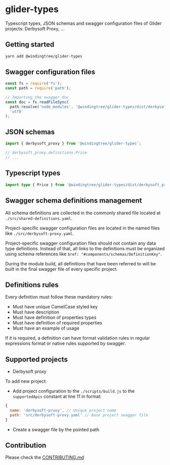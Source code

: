 # glider-types

Typescript types, JSON schemas and swagger configuration files of Glider projects: Derbysoft Proxy, ...

## Getting started

```bash
yarn add @windingtree/glider-types
```

## Swagger configuration files

```javascript
const fs = require('fs');
const path = require('path');

// Importing the swagger doc
const doc = fs.readFileSync(
  path.resolve('node_modules', '@windingtree/glider-types/dist/derbysoft_proxy.yaml'),
  'utf8'
);
```

## JSON schemas

```typescript
import { derbysoft_proxy } from '@windingtree/glider-types';

// derbysoft_proxy.definitions.Price
// ...
```

## Typescript types

```typescript
import type { Price } from '@windingtree/glider-types/dist/derbysoft_proxy';
```

## Swagger schema definitions management

All schema definitions are collected in the commonly shared file located at `./src/shared-definitions.yaml`.

Project-specific swagger configuration files are located in the named files like `./src/derbysoft-proxy.yaml`.

Project-specific swagger configuration files should not contain any data type definitions. Instead of that, all links to the definitions must be organized using schema references like `$ref: "#components/schemas/DefinitionKey"`.

During the module build, all definitions that have been referred to will be built in the final swagger file of every specific project.

## Definitions rules

Every definition must follow these mandatory rules:

- Must have unique CamelCase styled key
- Must have description
- Must have definition of properties types
- Must have definition of required properties
- Must have an example of usage

If it is required, a definition can have format validation rules in regular expressions format or native rules supported by swagger.

## Supported projects

- Derbysoft proxy

To add new project:

- Add project configuration to the `./scripts/build.js` to the `supportedApis` constant at line 11 in format:

```javascript
{
  name: 'derbysoft-proxy', // Unique project name
  path: 'src/derbysoft-proxy.yaml' // Base project swagger file
}
```

- Create a swagger file by the pointed path

## Contribution

Please check the [CONTRIBUTING.md](./CONTRIBUTING.md)
